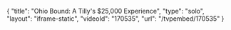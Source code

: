 {
    "title": "Ohio Bound: A Tilly's $25,000 Experience",
    "type": "solo",
    "layout": "iframe-static",
    "videoId": "170535",
    "url": "\/tvpembed\/170535"
}